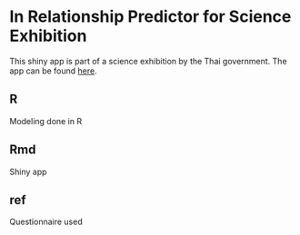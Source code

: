 # In Relationship Predictor for Science Exhibition

This shiny app is part of a science exhibition by the Thai government. The app can be found [here](https://cstorm125.shinyapps.io/dice_app).

## R 

Modeling done in R

## Rmd

Shiny app

## ref

Questionnaire used
